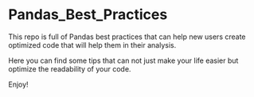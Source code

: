 # Pandas_Best_Practices
This repo is full of Pandas best practices that can help new users create optimized code that will help them in their analysis.

Here you can find some tips that can not just make your life easier but optimize the readability of your code.

Enjoy!

